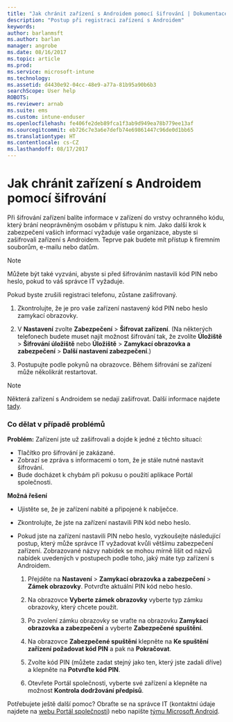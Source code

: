 ```yaml
---
title: "Jak chránit zařízení s Androidem pomocí šifrování | Dokumentace Microsoftu"
description: "Postup při registraci zařízení s Androidem"
keywords: 
author: barlanmsft
ms.author: barlan
manager: angrobe
ms.date: 08/16/2017
ms.topic: article
ms.prod: 
ms.service: microsoft-intune
ms.technology: 
ms.assetid: d4430e92-04cc-48e9-a77a-81b95a90b6b3
searchScope: User help
ROBOTS: 
ms.reviewer: arnab
ms.suite: ems
ms.custom: intune-enduser
ms.openlocfilehash: fe406fe2deb89fca1f3ab9d949ea78b779ee13af
ms.sourcegitcommit: eb726c7e3a6e7defb74e69861447c96de0d1bb65
ms.translationtype: HT
ms.contentlocale: cs-CZ
ms.lasthandoff: 08/17/2017
---
```

# <a name="how-to-protect-your-android-device-using-encryption"></a>Jak chránit zařízení s Androidem pomocí šifrování

Při šifrování zařízení balíte informace v zařízení do vrstvy ochranného kódu, který brání neoprávněným osobám v přístupu k nim. Jako další krok k zabezpečení vašich informací vyžaduje vaše organizace, abyste si zašifrovali zařízení s Androidem. Teprve pak budete mít přístup k firemním souborům, e-mailu nebo datům.

> [!Note]
> Můžete být také vyzváni, abyste si před šifrováním nastavili kód PIN nebo heslo, pokud to váš správce IT vyžaduje.

Pokud byste zrušili registraci telefonu, zůstane zašifrovaný.

1.  Zkontrolujte, že je pro vaše zařízení nastavený kód PIN nebo heslo zamykací obrazovky.

2.  V **Nastavení** zvolte **Zabezpečení** > **Šifrovat zařízení**.
    (Na některých telefonech budete muset najít možnost šifrování tak, že zvolíte **Úložiště** > **Šifrování úložiště** nebo **Úložiště** > **Zamykací obrazovka a zabezpečení** > **Další nastavení zabezpečení**.)

3.  Postupujte podle pokynů na obrazovce. Během šifrování se zařízení může několikrát restartovat.

> [!Note]
> Některá zařízení s Androidem se nedají zašifrovat. Další informace najdete [tady](your-device-appears-encrypted-but-cp-says-otherwise-android.md).

### <a name="what-to-do-if-you-have-issues"></a>Co dělat v případě problémů
**Problém:** Zařízení jste už zašifrovali a dojde k jedné z těchto situací:

- Tlačítko pro šifrování je zakázané.
- Zobrazí se zpráva s informacemi o tom, že je stále nutné nastavit šifrování.
- Bude docházet k chybám při pokusu o použití aplikace Portál společnosti.

**Možná řešení**

- Ujistěte se, že je zařízení nabité a připojené k nabíječce.
- Zkontrolujte, že jste na zařízení nastavili PIN kód nebo heslo.
- Pokud jste na zařízení nastavili PIN nebo heslo, vyzkoušejte následující postup, který může správce IT vyžadovat kvůli většímu zabezpečení zařízení. Zobrazované názvy nabídek se mohou mírně lišit od názvů nabídek uvedených v postupech podle toho, jaký máte typ zařízení s Androidem.

    1. Přejděte na **Nastavení** > **Zamykací obrazovka a zabezpečení** > **Zámek obrazovky**. Potvrďte aktuální PIN kód nebo heslo.

    2. Na obrazovce **Vyberte zámek obrazovky** vyberte typ zámku obrazovky, který chcete použít. 

    3. Po zvolení zámku obrazovky se vraťte na obrazovku **Zamykací obrazovka a zabezpečení** a vyberte **Zabezpečené spuštění**. 
    
    4. Na obrazovce **Zabezpečené spuštění** klepněte na **Ke spuštění zařízení požadovat kód PIN** a pak na **Pokračovat**.

    5. Zvolte kód PIN (můžete zadat stejný jako ten, který jste zadali dříve) a klepněte na **Potvrďte kód PIN**.

    6. Otevřete Portál společnosti, vyberte své zařízení a klepněte na možnost **Kontrola dodržování předpisů**.

Potřebujete ještě další pomoc? Obraťte se na správce IT (kontaktní údaje najdete na [webu Portál společnosti](http://portal.manage.microsoft.com)) nebo napište <a href="mailto:wintunedroidfbk@microsoft.com?subject=I'm having trouble with encryption on my Android device&body=Describe the issue you're experiencing here.">týmu Microsoft Android</a>.
